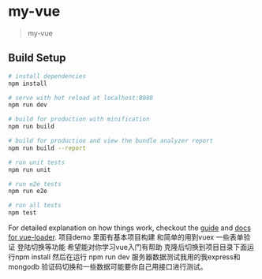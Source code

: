 # my-vue

> my-vue

## Build Setup

``` bash
# install dependencies
npm install

# serve with hot reload at localhost:8080
npm run dev

# build for production with minification
npm run build

# build for production and view the bundle analyzer report
npm run build --report

# run unit tests
npm run unit

# run e2e tests
npm run e2e

# run all tests
npm test
```

For detailed explanation on how things work, checkout the [guide](http://vuejs-templates.github.io/webpack/) and [docs for vue-loader](http://vuejs.github.io/vue-loader).
项目demo 里面有基本项目构建 和简单的用到vuex 一些表单验证 登陆切换等功能 希望能对你学习vue入门有帮助
克隆后切换到项目目录下面运行npm install 
然后在运行 npm run dev 服务器数据测试我用的我express和mongodb 验证码切换和一些数据可能要你自己用接口进行测试。
